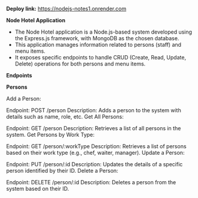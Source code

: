 
**Deploy link:** 
https://nodejs-notes1.onrender.com

**Node Hotel Application**
- The Node Hotel application is a Node.js-based system developed using the Express.js framework, with MongoDB as the chosen database.
- This application manages information related to persons (staff) and menu items. 
- It exposes specific endpoints to handle CRUD (Create, Read, Update, Delete) operations for both persons and menu items.

**Endpoints**

**Persons**

Add a Person:

Endpoint: POST /person
Description: Adds a person to the system with details such as name, role, etc.
Get All Persons:

Endpoint: GET /person
Description: Retrieves a list of all persons in the system.
Get Persons by Work Type:

Endpoint: GET /person/:workType
Description: Retrieves a list of persons based on their work type (e.g., chef, waiter, manager).
Update a Person:

Endpoint: PUT /person/:id
Description: Updates the details of a specific person identified by their ID.
Delete a Person:

Endpoint: DELETE /person/:id
Description: Deletes a person from the system based on their ID.
